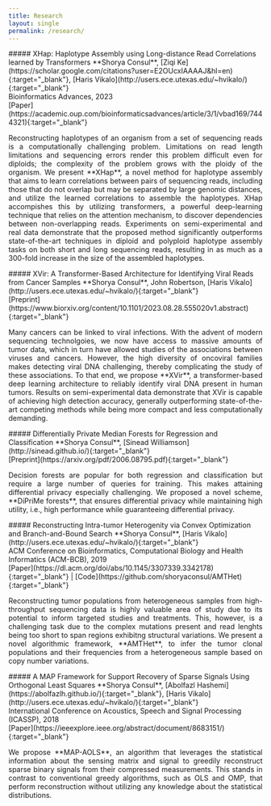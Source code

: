 ```yaml
---
title: Research
layout: single
permalink: /research/
---
```

<div markdown="1" onmouseover="document.getElementById('xhap').style.display='block';" onmouseout="document.getElementById('xhap').style.display='none';">
##### XHap: Haplotype Assembly using Long-distance Read Correlations learned by Transformers
**Shorya Consul**, [Ziqi Ke](https://scholar.google.com/citations?user=E2OUcxIAAAAJ&hl=en){:target="_blank"}, [Haris Vikalo](http://users.ece.utexas.edu/~hvikalo/){:target="_blank"}<br>
Bioinformatics Advances, 2023<br>
[Paper](https://academic.oup.com/bioinformaticsadvances/article/3/1/vbad169/7444321){:target="_blank"}
<!-- -->
<p markdown="1" style='text-align: justify;' id="xhap" style="display:none;">
Reconstructing haplotypes of an organism from a set of sequencing reads is a computationally challenging problem. Limitations on read length limitations and sequencing errors render this problem difficult even for diploids; the complexity of the problem grows with the ploidy of the organism. We present **XHap**, a novel method for haplotype assembly that aims to learn correlations between pairs of sequencing reads, including those that do not overlap but may be separated by large genomic distances, and utilize the learned correlations to assemble the haplotypes. XHap accompishes this by utilizing transformers, a powerful deep-learning technique that relies on the attention mechanism, to discover dependencies between non-overlapping reads. Experiments on semi-experimental and real data demonstrate that the proposed method significantly outperforms state-of-the-art techniques in diploid and polyploid haplotype assembly tasks on both short and long sequencing reads, resulting in as much as a 300-fold increase in the size of the assembled haplotypes.
</p>
</div>  
<!-- --> 
<div markdown="1" onmouseover="document.getElementById('xvir').style.display='block';" onmouseout="document.getElementById('xvir').style.display='none';">
##### XVir: A Transformer-Based Architecture for Identifying Viral Reads from Cancer Samples
**Shorya Consul**, John Robertson, [Haris Vikalo](http://users.ece.utexas.edu/~hvikalo/){:target="_blank"}<br>
[Preprint](https://www.biorxiv.org/content/10.1101/2023.08.28.555020v1.abstract){:target="_blank"}
<!-- -->
<p markdown="1" style='text-align: justify;' id="xvir" style="display:none;">
Many cancers can be linked to viral infections. With the advent of modern sequencing technolgoies, we now have access to massive amounts of tumor data, which in turn have allowed studies of the associations between viruses and cancers. However, the high diversity of oncoviral families makes detecting viral DNA challenging, thereby complicating the study of these associations. To that end, we propose **XVir**, a transformer-based deep learning architecture to reliably identify viral DNA present in human tumors. Results on semi-experimental data demonstrate that XVir is capable of achieving high detection accuracy, generally outperforming state-of-the-art competing methods while being more compact and less computationally demanding.
</p>
</div>  
<!-- --> 
<div markdown="1" onmouseover="document.getElementById('dpmf').style.display='block';" onmouseout="document.getElementById('dpmf').style.display='none';">
##### Differentially Private Median Forests for Regression and Classification
**Shorya Consul**, [Sinead Williamson](http://sinead.github.io/){:target="_blank"}<br>
[Preprint](https://arxiv.org/pdf/2006.08795.pdf){:target="_blank"}
<!-- -->
<p markdown="1" style='text-align: justify;' id="dpmf" style="display:none;">
Decision forests are popular for both regression and classification but require a large number of queries for training. This makes attaining differential privacy especially challenging. We proposed a novel scheme, **DiPriMe forests**, that ensures differential privacy while maintaining high utility, i.e., high performance while guaranteeing differential privacy.</p>
</div>  
<!-- -->  
<div markdown="1" onmouseover="document.getElementById('ith-bb').style.display='block';" onmouseout="document.getElementById('ith-bb').style.display='none';">
##### Reconstructing Intra-tumor Heterogenity via Convex Optimization and Branch-and-Bound Search
**Shorya Consul**, [Haris Vikalo](http://users.ece.utexas.edu/~hvikalo/){:target="_blank"}<br>
ACM Conference on Bioinformatics, Computational Biology and Health Informatics (ACM-BCB), 2019<br>
[Paper](https://dl.acm.org/doi/abs/10.1145/3307339.3342178){:target="_blank"} | [Code](https://github.com/shoryaconsul/AMTHet){:target="_blank"}
<!-- -->
<p markdown="1" style='text-align: justify;' id="ith-bb" style="display:none;">
Reconstructing tumor populations from heterogeneous samples from high-throughput sequencing data is highly valuable area of study due to its potential to inform targeted studies and treatments. This, however, is a challenging task due to the complex mutations present and read lenghts being too short to span regions exhibitng structural variations. We present a novel algorithmic framework, **AMTHet**, to infer the tumor clonal populations and their frequencies from a heterogeneous sample based on copy number variations.</p>
</div>
<!-- -->
<div markdown="1" onmouseover="document.getElementById('map-aols').style.display='block';" onmouseout="document.getElementById('map-aols').style.display='none';">
##### A MAP Framework for Support Recovery of Sparse Signals Using Orthogonal Least Squares
**Shorya Consul**, [Abolfazl Hashemi](https://abolfazlh.github.io/){:target="_blank"}, [Haris Vikalo](http://users.ece.utexas.edu/~hvikalo/){:target="_blank"}<br>
International Conference on Acoustics, Speech and Signal Processing (ICASSP), 2018<br>
[Paper](https://ieeexplore.ieee.org/abstract/document/8683151/){:target="_blank"}
<!-- -->
<p markdown="1" style='text-align: justify;' id="map-aols" style="display:none;">
We propose **MAP-AOLS**, an algorithm that leverages the statistical information about the sensing matrix and signal to greedily reconstruct sparse binary signals from their compressed measurements. This stands in contrast to conventional greedy algorithms, such as OLS and OMP, that perform reconstruction without utilizing any knowledge about the statistical distributions.</p>
</div>